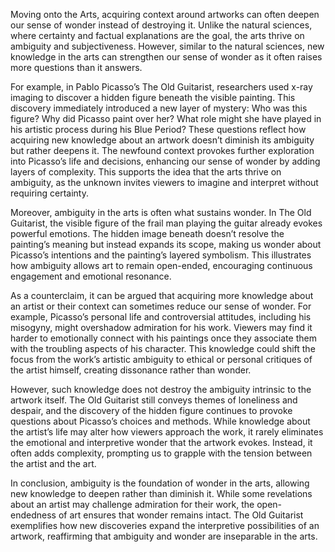 Moving onto the Arts, acquiring context around artworks can often deepen our sense of wonder instead of destroying it. Unlike the natural sciences, where certainty and factual explanations are the goal, the arts thrive on ambiguity and subjectiveness. However, similar to the natural sciences, new knowledge in the arts can strengthen our sense of wonder as it often raises more questions than it answers.

For example, in Pablo Picasso’s The Old Guitarist, researchers used x-ray imaging to discover a hidden figure beneath the visible painting. This discovery immediately introduced a new layer of mystery: Who was this figure? Why did Picasso paint over her? What role might she have played in his artistic process during his Blue Period? These questions reflect how acquiring new knowledge about an artwork doesn’t diminish its ambiguity but rather deepens it. The newfound context provokes further exploration into Picasso’s life and decisions, enhancing our sense of wonder by adding layers of complexity. This supports the idea that the arts thrive on ambiguity, as the unknown invites viewers to imagine and interpret without requiring certainty.

Moreover, ambiguity in the arts is often what sustains wonder. In The Old Guitarist, the visible figure of the frail man playing the guitar already evokes powerful emotions. The hidden image beneath doesn’t resolve the painting’s meaning but instead expands its scope, making us wonder about Picasso’s intentions and the painting’s layered symbolism. This illustrates how ambiguity allows art to remain open-ended, encouraging continuous engagement and emotional resonance.

As a counterclaim, it can be argued that acquiring more knowledge about an artist or their context can sometimes reduce our sense of wonder. For example, Picasso’s personal life and controversial attitudes, including his misogyny, might overshadow admiration for his work. Viewers may find it harder to emotionally connect with his paintings once they associate them with the troubling aspects of his character. This knowledge could shift the focus from the work’s artistic ambiguity to ethical or personal critiques of the artist himself, creating dissonance rather than wonder.

However, such knowledge does not destroy the ambiguity intrinsic to the artwork itself. The Old Guitarist still conveys themes of loneliness and despair, and the discovery of the hidden figure continues to provoke questions about Picasso’s choices and methods. While knowledge about the artist’s life may alter how viewers approach the work, it rarely eliminates the emotional and interpretive wonder that the artwork evokes. Instead, it often adds complexity, prompting us to grapple with the tension between the artist and the art.

In conclusion, ambiguity is the foundation of wonder in the arts, allowing new knowledge to deepen rather than diminish it. While some revelations about an artist may challenge admiration for their work, the open-endedness of art ensures that wonder remains intact. The Old Guitarist exemplifies how new discoveries expand the interpretive possibilities of an artwork, reaffirming that ambiguity and wonder are inseparable in the arts.